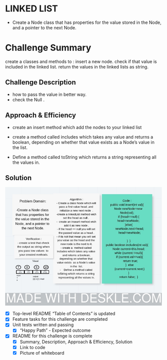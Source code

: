 # LINKED LIST 
- Create a Node class that has properties for the value stored in the Node, and a pointer to the next Node.

# Challenge Summary
create a classes and methods to :
insert a new node.
check if that value is included in the linked list.
return the values in the linked lists as string.
## Challenge Description
- how to pass the value in better way.
- check the Null  .
## Approach & Efficiency

-  create an insert method which add the nodes to your linked list

- create a  method called includes which takes any value 
 and returns a boolean, depending on whether that value exists  as a Node’s value in the  list.
- Define a method called toString which returns a string representing all the values in.
## Solution
![](assest/CC05.jpeg)
 - [x] Top-level README “Table of Contents” is updated
 - [x] Feature tasks for this challenge are completed
 - [x] Unit tests written and passing
     - [x] “Happy Path” - Expected outcome
 - [x] README for this challenge is complete
     - [x] Summary, Description, Approach & Efficiency, Solution
     - [x] Link to code
     - [x] Picture of whiteboard